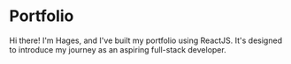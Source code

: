 # Portfolio
Hi there! I'm Hages, and I've built my portfolio using ReactJS.
It's designed to introduce my journey as an aspiring full-stack developer.
